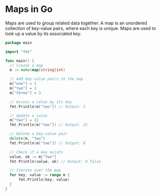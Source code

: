 # Maps in Go

Maps are used to group related data together. A map is an unordered collection of key-value pairs, where each key is unique. Maps are used to look up a value by its associated key.

```go
package main

import "fmt"

func main() {
  // Create a map
  m := make(map[string]int)

  // Add key-value pairs to the map
  m["one"] = 1
  m["two"] = 2
  m["three"] = 3

  // Access a value by its key
  fmt.Println(m["two"]) // Output: 2

  // Update a value
  m["two"] = 22
  fmt.Println(m["two"]) // Output: 22

  // Delete a key-value pair
  delete(m, "two")
  fmt.Println(m["two"]) // Output: 0

  // Check if a key exists
  value, ok := m["two"]
  fmt.Println(value, ok) // Output: 0 false

  // Iterate over the map
  for key, value := range m {
      fmt.Println(key, value)
  }
}
```

